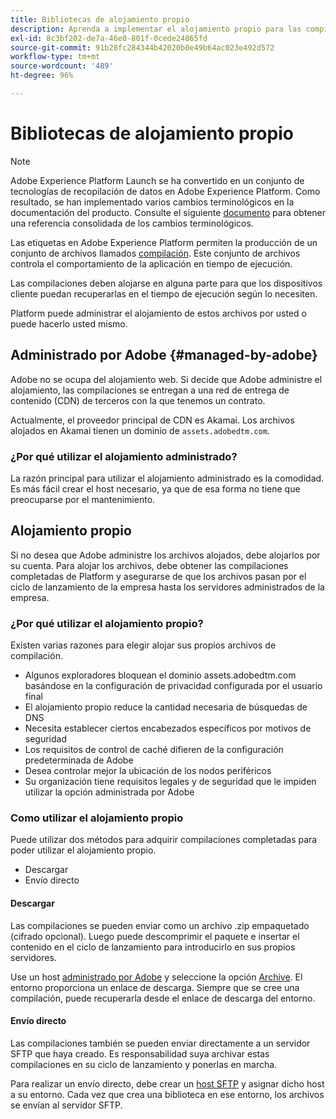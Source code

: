 ```yaml
---
title: Bibliotecas de alojamiento propio
description: Aprenda a implementar el alojamiento propio para las compilaciones de su biblioteca de etiquetas en Adobe Experience Platform.
exl-id: 8c3bf202-de7a-46e0-801f-0cede24865fd
source-git-commit: 91b28fc284344b42020b0e49b64ac023e492d572
workflow-type: tm+mt
source-wordcount: '489'
ht-degree: 96%

---
```


# Bibliotecas de alojamiento propio

>[!NOTE]
>
>Adobe Experience Platform Launch se ha convertido en un conjunto de tecnologías de recopilación de datos en Adobe Experience Platform. Como resultado, se han implementado varios cambios terminológicos en la documentación del producto. Consulte el siguiente [documento](../../../term-updates.md) para obtener una referencia consolidada de los cambios terminológicos.

Las etiquetas en Adobe Experience Platform permiten la producción de un conjunto de archivos llamados [compilación](../builds.md). Este conjunto de archivos controla el comportamiento de la aplicación en tiempo de ejecución.

Las compilaciones deben alojarse en alguna parte para que los dispositivos cliente puedan recuperarlas en el tiempo de ejecución según lo necesiten.

Platform puede administrar el alojamiento de estos archivos por usted o puede hacerlo usted mismo.

## Administrado por Adobe {#managed-by-adobe}

Adobe no se ocupa del alojamiento web. Si decide que Adobe administre el alojamiento, las compilaciones se entregan a una red de entrega de contenido (CDN) de terceros con la que tenemos un contrato.

Actualmente, el proveedor principal de CDN es Akamai. Los archivos alojados en Akamai tienen un dominio de `assets.adobedtm.com`.

### ¿Por qué utilizar el alojamiento administrado?

La razón principal para utilizar el alojamiento administrado es la comodidad. Es más fácil crear el host necesario, ya que de esa forma no tiene que preocuparse por el mantenimiento.

## Alojamiento propio

Si no desea que Adobe administre los archivos alojados, debe alojarlos por su cuenta. Para alojar los archivos, debe obtener las compilaciones completadas de Platform y asegurarse de que los archivos pasan por el ciclo de lanzamiento de la empresa hasta los servidores administrados de la empresa.

### ¿Por qué utilizar el alojamiento propio?

Existen varias razones para elegir alojar sus propios archivos de compilación.

* Algunos exploradores bloquean el dominio assets.adobedtm.com basándose en la configuración de privacidad configurada por el usuario final
* El alojamiento propio reduce la cantidad necesaria de búsquedas de DNS
* Necesita establecer ciertos encabezados específicos por motivos de seguridad
* Los requisitos de control de caché difieren de la configuración predeterminada de Adobe
* Desea controlar mejor la ubicación de los nodos periféricos
* Su organización tiene requisitos legales y de seguridad que le impiden utilizar la opción administrada por Adobe

### Como utilizar el alojamiento propio

Puede utilizar dos métodos para adquirir compilaciones completadas para poder utilizar el alojamiento propio.

* Descargar
* Envío directo

#### Descargar

Las compilaciones se pueden enviar como un archivo .zip empaquetado (cifrado opcional). Luego puede descomprimir el paquete e insertar el contenido en el ciclo de lanzamiento para introducirlo en sus propios servidores.

Use un host [administrado por Adobe](self-hosting-libraries.md) y seleccione la opción [Archive](../environments.md). El entorno proporciona un enlace de descarga. Siempre que se cree una compilación, puede recuperarla desde el enlace de descarga del entorno.

#### Envío directo

Las compilaciones también se pueden enviar directamente a un servidor SFTP que haya creado. Es responsabilidad suya archivar estas compilaciones en su ciclo de lanzamiento y ponerlas en marcha.

Para realizar un envío directo, debe crear un [host SFTP](sftp-host.md) y asignar dicho host a su entorno. Cada vez que crea una biblioteca en ese entorno, los archivos se envían al servidor SFTP.
